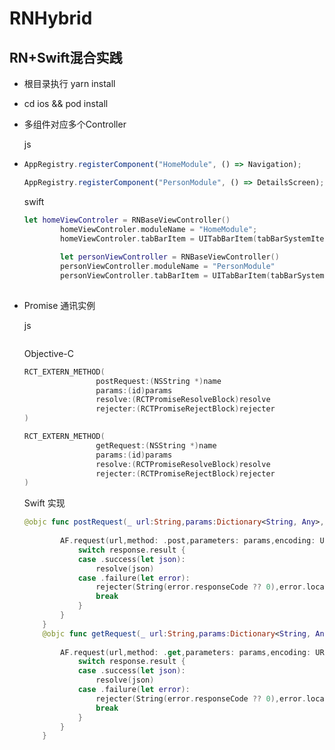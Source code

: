 # RNHybrid
## RN+Swift混合实践

* 根目录执行 yarn install

* cd ios && pod install

* 多组件对应多个Controller

  js

* ```js
  AppRegistry.registerComponent("HomeModule", () => Navigation);
  
  AppRegistry.registerComponent("PersonModule", () => DetailsScreen);
  ```

  swift

  ```swift
  let homeViewControler = RNBaseViewController()
          homeViewControler.moduleName = "HomeModule";
          homeViewControler.tabBarItem = UITabBarItem(tabBarSystemItem: .recents, tag: 0)
   
          let personViewController = RNBaseViewController()
          personViewController.moduleName = "PersonModule"
          personViewController.tabBarItem = UITabBarItem(tabBarSystemItem: .mostViewed, tag: 1)
          
  ```

* Promise 通讯实例

  js

  ```
  
  ```

  Objective-C

  ```objective-c
  RCT_EXTERN_METHOD(
                  postRequest:(NSString *)name
                  params:(id)params
                  resolve:(RCTPromiseResolveBlock)resolve
                  rejecter:(RCTPromiseRejectBlock)rejecter
  )
  
  RCT_EXTERN_METHOD(
                  getRequest:(NSString *)name
                  params:(id)params
                  resolve:(RCTPromiseResolveBlock)resolve
                  rejecter:(RCTPromiseRejectBlock)rejecter
  )
  ```

  Swift 实现

  ```swift
  @objc func postRequest(_ url:String,params:Dictionary<String, Any>, resolve:@escaping RCTPromiseResolveBlock, rejecter: @escaping RCTPromiseRejectBlock) ->Void{
          
          AF.request(url,method: .post,parameters: params,encoding: URLEncoding.default).responseJSON { (response) in
              switch response.result {
              case .success(let json):
                  resolve(json)
              case .failure(let error):
                  rejecter(String(error.responseCode ?? 0),error.localizedDescription ,error)
                  break
              }
          }
      }
      @objc func getRequest(_ url:String,params:Dictionary<String, Any>, resolve:@escaping RCTPromiseResolveBlock, rejecter: @escaping RCTPromiseRejectBlock) ->Void{
          
          AF.request(url,method: .get,parameters: params,encoding: URLEncoding.default).responseJSON { (response) in
              switch response.result {
              case .success(let json):
                  resolve(json)
              case .failure(let error):
                  rejecter(String(error.responseCode ?? 0),error.localizedDescription ,error)
                  break
              }
          }
      }
  ```
